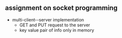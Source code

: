 ## assignment on socket programming 

 - multi-client--server implementation 
    - GET and PUT request to the server
    - key value pair of info only in memory